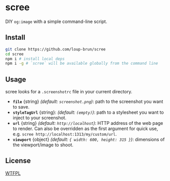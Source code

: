 # scree

DIY `og:image` with a simple command-line script.

## Install

```bash
git clone https://github.com/loup-brun/scree
cd scree
npm i # install local deps
npm i -g # `scree` will be available globally from the command line
```

## Usage

scree looks for a `.screenshotrc` file in your current directory.

- **`file`** {string} _(default: `screenshot.png`)_: path to the screenshot you want to save.
- **`styleTagUrl`** {string}: _(default: `(empty)`)_: path to a stylesheet you want to inject to your screenshot.
- **`url`** {string} _(default: `http://localhost`)_: HTTP address of the web page to render. Can also be overridden as the first argument for quick use, e.g. `scree http://localhost:1313/my/custom/url`. 
- **`viewport`** {object} _(default: `{ width: 600, height: 315 }`)_: dimensions of the viewport/image to shoot.

## License

[WTFPL](LICENSE)

